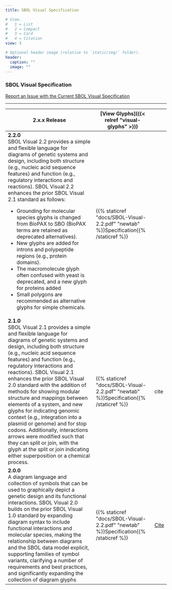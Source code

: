 ```yaml
---
title: SBOL Visual Specification

# View.
#   1 = List
#   2 = Compact
#   3 = Card
#   4 = Citation
view: 3

# Optional header image (relative to `static/img/` folder).
header:
  caption: ""
  image: ""
---
```


### SBOL Visual Specification

[Report an Issue with the Current SBOL Visual Specification](https://github.com/SynBioDex/SBOL-visual/issues)

___


| **2.x.x Release**  | [View Glyphs]({{< relref "visual-glyphs" >}})  |   |
|---|---|---|
| **2.2.0** <br> SBOL Visual 2.2 provides a simple and flexible language for diagrams of genetic systems and design, including both structure (e.g., nucleic acid sequence features) and function (e.g., regulatory interactions and reactions). SBOL Visual 2.2 enhances the prior SBOL Visual 2.1 standard as follows: <br> <ul><li> Grounding for molecular species glyphs is changed from BioPAX to SBO (BioPAX terms are retained as deprecated alternatives). </li><li> New glyphs are added for introns and polypeptide regions (e.g., protein domains). </li><li> The macromolecule glyph often confused with yeast is deprecated, and a new glyph for proteins added </li><li> Small polygons are recommended as alternative glyphs for simple chemicals. </li></ul>| {{% staticref "docs/SBOL-Visual-2.2.pdf" "newtab" %}}Specification{{% /staticref %}}  |   |
| **2.1.0** <br> SBOL Visual 2.1 provides a simple and flexible language for diagrams of genetic systems and design, including both structure (e.g., nucleic acid sequence features) and function (e.g., regulatory interactions and reactions). SBOL Visual 2.1 enhances the prior SBOL Visual 2.0 standard with the addition of methods for showing modular structure and mappings between elements of a system, and new glyphs for indicating genomic context (e.g., integration into a plasmid or genome) and for stop codons. Additionally, interactions arrows were modified such that they can split or join, with the glyph at the split or join indicating either superposition or a chemical process.  | {{% staticref "docs/SBOL-Visual-2.2.pdf" "newtab" %}}Specification{{% /staticref %}}  | cite  |
| **2.0.0** <br> A diagram language and collection of symbols that can be used to graphically depict a genetic design and its functional interactions. SBOL Visual 2.0 builds on the prior SBOL Visual 1.0 standard by expanding diagram syntax to include functional interactions and molecular species, making the relationship between diagrams and the SBOL data model explicit, supporting families of symbol variants, clarifying a number of requirements and best practices, and significantly expanding the collection of diagram glyphs | {{% staticref "docs/SBOL-Visual-2.2.pdf" "newtab" %}}Specification{{% /staticref %}}  |  [Cite](https://www.degruyter.com/view/journals/jib/15/1/article-20170074.xml) |

